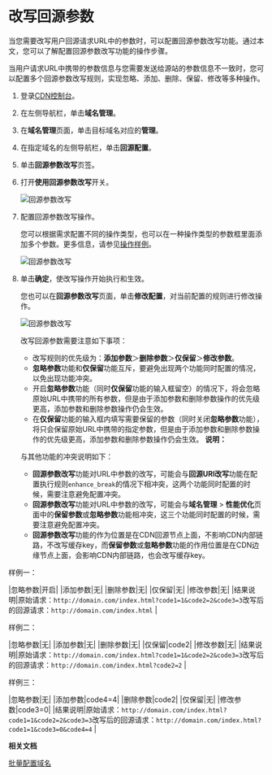 # 改写回源参数

当您需要改写用户回源请求URL中的参数时，可以配置回源参数改写功能。通过本文，您可以了解配置回源参数改写功能的操作步骤。

当用户请求URL中携带的参数信息与您需要发送给源站的参数信息不一致时，您可以配置多个回源参数改写规则，实现忽略、添加、删除、保留、修改等多种操作。

1.  登录[CDN控制台](https://cdn.console.aliyun.com)。

2.  在左侧导航栏，单击**域名管理**。

3.  在**域名管理**页面，单击目标域名对应的**管理**。

4.  在指定域名的左侧导航栏，单击**回源配置**。

5.  单击**回源参数改写**页签。

6.  打开**使用回源参数改写**开关。

    ![回源参数改写](https://static-aliyun-doc.oss-accelerate.aliyuncs.com/assets/img/zh-CN/1764788951/p83519.jpg)

7.  配置回源参数改写操作。

    您可以根据需求配置不同的操作类型，也可以在一种操作类型的参数框里面添加多个参数。更多信息，请参见[操作样例](#example_cmf_gh1_big)。

    ![回源参数改写](https://static-aliyun-doc.oss-accelerate.aliyuncs.com/assets/img/zh-CN/1186669161/p85278.png)

8.  单击**确定**，使改写操作开始执行和生效。

    您也可以在**回源参数改写**页面，单击**修改配置**，对当前配置的规则进行修改操作。

    ![回源参数改写](https://static-aliyun-doc.oss-accelerate.aliyuncs.com/assets/img/zh-CN/1764788951/p85281.png)

    改写回源参数需要注意如下事项：

    -   改写规则的优先级为：**添加参数**＞**删除参数**＞**仅保留**＞**修改参数**。
    -   **忽略参数**功能和**仅保留**功能互斥，要避免出现两个功能同时配置的情况，以免出现功能冲突。
    -   开启**忽略参数**功能（同时**仅保留**功能的输入框留空）的情况下，将会忽略原始URL中携带的所有参数，但是由于添加参数和删除参数操作的优先级更高，添加参数和删除参数操作仍会生效。
    -   在**仅保留**功能的输入框内填写需要保留的参数（同时关闭**忽略参数**功能），将只会保留原始URL中携带的指定参数，但是由于添加参数和删除参数操作的优先级更高，添加参数和删除参数操作仍会生效。
    **说明：**

    与其他功能的冲突说明如下：

    -   **回源参数改写**功能对URL中参数的改写，可能会与**回源URI改写**功能在配置执行规则`enhance_break`的情况下相冲突，这两个功能同时配置的时候，需要注意避免配置冲突。
    -   **回源参数改写**功能对URL中参数的改写，可能会与**域名管理** \> **性能优化**页面中的**保留参数**或**忽略参数**功能相冲突，这三个功能同时配置的时候，需要注意避免配置冲突。
    -   **回源参数改写**功能的作为位置是在CDN回源节点上面，不影响CDN内部链路，不改写缓存key，而**保留参数**或**忽略参数**功能的作用位置是在CDN边缘节点上面，会影响CDN内部链路，也会改写缓存key。

样例一：

|忽略参数|开启|
|添加参数|无|
|删除参数|无|
|仅保留|无|
|修改参数|无|
|结果说明|原始请求：`http://domain.com/index.html?code1=1&code2=2&code3=3`改写后的回源请求：`http://domain.com/index.html` |

样例二：

|忽略参数|无|
|添加参数|无|
|删除参数|无|
|仅保留|code2|
|修改参数|无|
|结果说明|原始请求：`http://domain.com/index.html?code1=1&code2=2&code3=3`改写后的回源请求：`http://domain.com/index.html?code2=2` |

样例三：

|忽略参数|无|
|添加参数|code4=4|
|删除参数|code2|
|仅保留|无|
|修改参数|code3=0|
|结果说明|原始请求：`http://domain.com/index.html?code1=1&code2=2&code3=3`改写后的回源请求：`http://domain.com/index.html?code1=1&code3=0&code4=4` |

**相关文档**  


[批量配置域名](/intl.zh-CN/新版API参考/域名管理类接口/批量配置域名.md)

